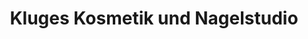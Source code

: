 ---
title: "Kluges Kosmetik und Nagelstudio"
url: /michendorf/kluges-kosmetik-und-nagelstudio/
shop: Kosmetik
---